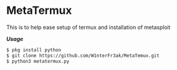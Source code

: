 # MetaTermux
This is to help ease setup of termux and installation of metasploit 

***Usage***

```bash
$ pkg install python
$ git clone https://github.com/W1nterFr3ak/MetaTemux.git
$ python3 metatermux.py
```
